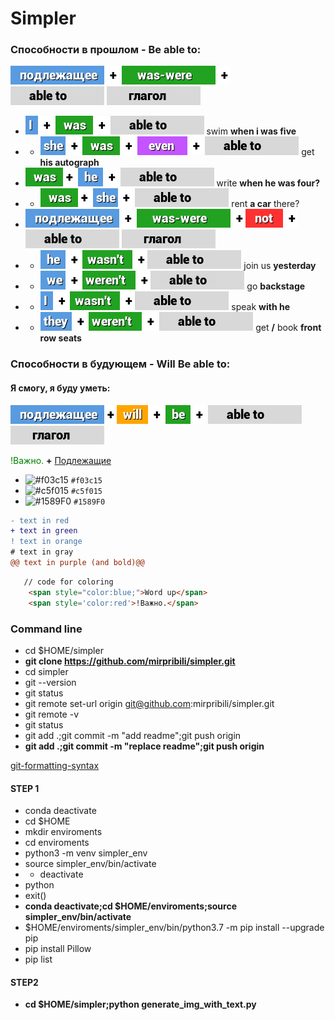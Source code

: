 # Simpler

### Cпособности в прошлом - Be able to:
<img src="i\подлежащее.png"> <img src="i\+.png"> <img src="i\was-were.png"> <img src="i\+.png"> <img src="i\able to.png"> <img src="i\глагол.png">
- <img src="i\I.png"> <img src="i\+.png"> <img src="i\was.png"> <img src="i\+.png"> <img src="i\able to.png"> swim **when i was five**
- - <img src="i\she.png"> <img src="i\+.png">
<img src="i\was.png"> <img src="i\+.png"> <img src="i\even.png"> <img src="i\+.png">
 <img src="i\able to.png"> get **his autograph**
- <img src="i\was.png"><img src="i\+.png"> <img src="i\he.png"> <img src="i\+.png"> <img src="i\able to.png"> write **when he was four?**
- - <img src="i\was.png"><img src="i\+.png"> <img src="i\she.png"> <img src="i\+.png"> <img src="i\able to.png"> rent **a car** there?
- <img src="i\подлежащее.png"> <img src="i\+.png"> <img src="i\was-were.png"> <img src="i\+.png"><img src="i\not.png"> <img src="i\+.png"><img src="i\able to.png"> <img src="i\глагол.png">
- - <img src="i\he.png"> <img src="i\+.png"> <img src="i\wasn't.png"> <img src="i\+.png"><img src="i\able to.png"> join us **yesterday**
- - <img src="i\we.png"> <img src="i\+.png"> <img src="i\weren't.png"> <img src="i\+.png"><img src="i\able to.png"> go **backstage**
- - <img src="i\I.png"> <img src="i\+.png"> <img src="i\wasn't.png"> <img src="i\+.png"><img src="i\able to.png"> speak **with he**
- - <img src="i\they.png"> <img src="i\+.png"> <img src="i\weren't.png"> <img src="i\+.png"> <img src="i\able to.png"> get **/** book **front row seats**

### Cпособности в будующем - Will Be able to:
#### Я смогу, я буду уметь:
<img src="i\подлежащее.png"><img src="i\+.png"><img src="i\will.png"> <img src="i\+.png"> <img src="i\be.png"> <img src="i\+.png"> <img src="i\able to.png"> <img src="i\глагол.png">



 <span style='color:green'>!Важно.</span> **+** [Подлежащие]()



- ![#f03c15](https://via.placeholder.com/15/f03c15/000000?text=+) `#f03c15`
- ![#c5f015](https://via.placeholder.com/15/c5f015/000000?text=+) `#c5f015`
- ![#1589F0](https://via.placeholder.com/15/1589F0/000000?text=+) `#1589F0`

```diff
- text in red
+ text in green
! text in orange
# text in gray
@@ text in purple (and bold)@@
```

```html
   // code for coloring
   	<span style="color:blue;">Word up</span>
	<span style='color:red'>!Важно.</span> 
```

### Command line

- cd $HOME/simpler
- **git clone https://github.com/mirpribili/simpler.git**
- cd simpler
- git --version
- git status
- git remote set-url origin git@github.com:mirpribili/simpler.git
- git remote -v
- git status
- git add .;git commit -m "add readme";git push origin
- **git add .;git commit -m "replace readme";git push origin**

[git-formatting-syntax](https://docs.github.com/en/free-pro-team@latest/github/writing-on-github/basic-writing-and-formatting-syntax)


#### STEP 1

- conda deactivate
- cd $HOME
- mkdir enviroments
- cd enviroments
- python3 -m venv simpler_env
- source simpler_env/bin/activate
- - deactivate
- python
- exit()
- **conda deactivate;cd $HOME/enviroments;source simpler_env/bin/activate**
- $HOME/enviroments/simpler_env/bin/python3.7 -m pip install --upgrade pip
- pip install Pillow
- pip list

#### STEP2
- **cd $HOME/simpler;python generate_img_with_text.py**
